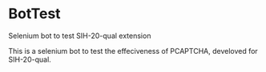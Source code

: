 # BotTest
Selenium bot to test SIH-20-qual extension

This is a selenium bot to test the effeciveness of PCAPTCHA, develoved for SIH-20-qual.
